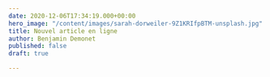 ```yaml
---
date: 2020-12-06T17:34:19.000+00:00
hero_image: "/content/images/sarah-dorweiler-9Z1KRIfpBTM-unsplash.jpg"
title: Nouvel article en ligne
author: Benjamin Demonet
published: false
draft: true

---
```

